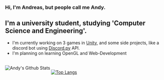 ### Hi, I'm Andreas, but people call me Andy.

## I'm a university student, studying 'Computer Science and Engineering'.
- I'm currently working on 3 games in [Unity][unity], and some side projects, like a discord bot using [Discord.py][discord] API.
- I'm planning on learning OpenGL and Web-Development

<br />

<img align="left" alt="Andy's Github Stats" src="https://github-readme-stats.vercel.app/api?username=AndreasTar&show_icons=true&hide_border=true&hide=issues,contribs&count_private=true&theme=github_dark"/>

[![Top Langs](https://github-readme-stats.vercel.app/api/top-langs/?username=AndreasTar)](https://github.com/anuraghazra/github-readme-stats)


[discord]: https://github.com/Rapptz/discord.py
[unity]: https://unity.com/
